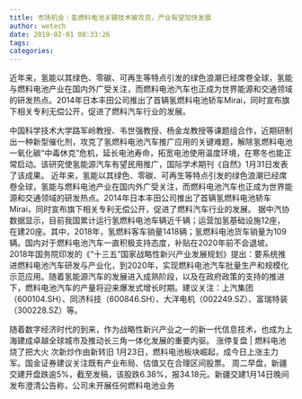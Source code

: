 ```yaml
---
title: 市场机会｜氢燃料电池关键技术被攻克，产业有望加快发展
author: wetech
date: 2019-02-01 08:33:26
tags: 
categories: 
---
```

近年来，氢能以其绿色、零碳、可再生等特点引发的绿色浪潮已经席卷全球，氢能与燃料电池产业在国内外广受关注，而燃料电池汽车也正成为世界能源和交通领域的研发热点。2014年日本丰田公司推出了首辆氢燃料电池轿车Mirai，同时宣布旗下相关专利无偿公开，促进了燃料汽车行业的发展。
<!-- more -->
中国科学技术大学路军岭教授、韦世强教授、杨金龙教授等课题组合作，近期研制出一种新型催化剂，攻克了氢燃料电池汽车推广应用的关键难题，解除氢燃料电池一氧化碳“中毒休克”危机，延长电池寿命，拓宽电池使用温度环境，在寒冬也能正常启动。该研究使氢能源汽车有望民用推广，国际学术期刊《自然》1月31日发表了该成果。
近年来，氢能以其绿色、零碳、可再生等特点引发的绿色浪潮已经席卷全球，氢能与燃料电池产业在国内外广受关注，而燃料电池汽车也正成为世界能源和交通领域的研发热点。2014年日本丰田公司推出了首辆氢燃料电池轿车Mirai，同时宣布旗下相关专利无偿公开，促进了燃料汽车行业的发展。
据中汽协数据显示，目前我国累计运行氢燃料电池车辆近千辆；运营加氢基础设施12座，在建20座。其中，2018年，氢燃料客车销量1418辆；氢燃料电池货车销量为109辆。国内对于燃料电池汽车一直积极支持态度，补贴在2020年前不会退坡。
2018年国务院印发的《“十三五”国家战略性新兴产业发展规划》提出：要系统推进燃料电池汽车研发与产业化，到2020年，实现燃料电池汽车批量生产和规模化示范应用。随着氢能源汽车的发展进入成熟阶段，以及在政府政策的支持的推进下，燃料电池汽车的产量将迎来爆发式增长时期。建议关注：上汽集团（600104.SH）、同济科技（600846.SH）、大洋电机（002249.SZ）、富瑞特装（300228.SZ）等。
 
 
随着数字经济时代的到来，作为战略性新兴产业之一的新一代信息技术，也成为上海建成卓越全球城市及推动长三角一体化发展的重要内驱。
涨停复盘 | 燃料电池烧了把大火 次新炒作由新转旧
1月23日，燃料电池板块崛起，成今日上涨主力军。国金证券建议关注既有产业布局、估值又在合理区间股票。
周二早盘，新疆交建开盘跌逾5%，截至发稿，该股跌6.38%，报34.18元。新疆交建1月14日晚间发布澄清公告称，公司未开展任何燃料电池业务
